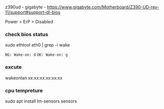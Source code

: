 z390ud - gigabyte -
https://www.gigabyte.com/Motherboard/Z390-UD-rev-11/support#support-dl-bios

Power > ErP > Disabled

### check bios status
sudo ethtool eth0 | grep -i wake

`NG: Wake-on: d`
`OK: Wake-on: g`


### excute
wakeonlan xx:xx:xx:xx:xx:xx

### cpu tempreture
sudo apt install lm-sensors
sensors